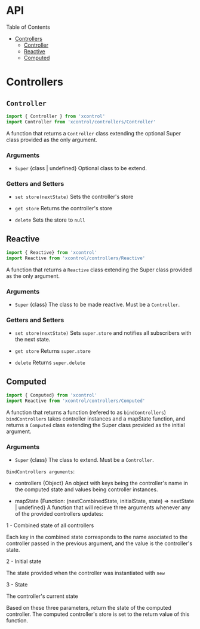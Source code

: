 # API

Table of Contents
- [Controllers](#controllers)
  - [Controller](#controller)
  - [Reactive](#reactive)
  - [Computed](#computed)


# Controllers
## `Controller`
```js
import { Controller } from 'xcontrol'
import Controller from 'xcontrol/controllers/Controller'
```
A function that returns a `Controller` class extending the optional Super class provided as the only argument.

### Arguments
- `Super` {class | undefined}
Optional class to be extend.

### Getters and Setters
- `set store(nextState)`
Sets the controller's store

- `get store`
Returns the controller's store

- `delete`
Sets the store to `null`

## Reactive
```js
import { Reactive} from 'xcontrol'
import Reactive from 'xcontrol/controllers/Reactive'
```
A function that returns a `Reactive` class extending the Super class provided as the only argument.

### Arguments
- `Super` {class}
The class to be made reactive. Must be a `Controller`.

### Getters and Setters
- `set store(nextState)`
Sets `super.store` and notifies all subscribers with the next state.

- `get store`
Returns `super.store`

- `delete`
Returns `super.delete`

## Computed
```js
import { Computed} from 'xcontrol'
import Reactive from 'xcontrol/controllers/Computed'
```
A function that returns a function (refered to as `bindControllers`)
`bindControllers` takes controller instances and a mapState function, and returns a `Computed` class extending the Super class provided as the initial argument.

### Arguments
- `Super` {class}
The class to extend. Must be a `Controller`.

`BindControllers arguments`:
- controllers {Object}
An object with keys being the controller's name in the computed state and values being controller instances.

- mapState {Function: (nextCombinedState, initialState, state) => nextState | undefined}
A function that will recieve three arguments whenever any of the provided controllers updates:

1 - Combined state of all controllers 

Each key in the combined state corresponds to the name asociated to the controller passed in the previous argument, and the value is the controller's state.

2 - Initial state

The state provided when the controller was instantiated with `new`

3 - State

The controller's current state

Based on these three parameters, return the state of the computed controller. The computed controller's store is set to the return value of this function.


